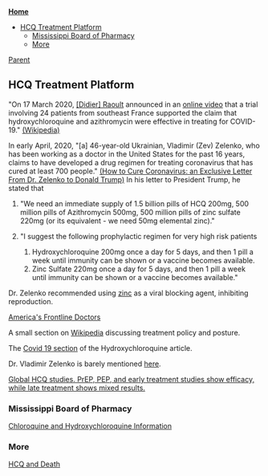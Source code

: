 <!-- START doctoc generated TOC please keep comment here to allow auto update -->
<!-- DON'T EDIT THIS SECTION, INSTEAD RE-RUN doctoc TO UPDATE -->
**[Home](#pages/blog/cv19/index)**

- [HCQ Treatment Platform](#hcq-treatment-platform)
  - [Mississippi Board of Pharmacy](#mississippi-board-of-pharmacy)
  - [More](#more)

<!-- END doctoc generated TOC please keep comment here to allow auto update -->

[Parent](#pages/blog/cv19/index)

## HCQ Treatment Platform

"On 17 March 2020, 
[[Didier] Raoult](https://en.wikipedia.org/wiki/Didier_Raoult) 
announced in an [online video](https://www.youtube.com/watch?v=n4J8kydOvbc)
that a trial involving 24 patients from southeast 
France supported the claim that hydroxychloroquine and azithromycin were 
effective in treating for COVID-19." [(Wikipedia)](https://en.wikipedia.org/wiki/Didier_Raoult#COVID-19)

In early April, 2020, "[a] 46-year-old Ukrainian, Vladimir (Zev) Zelenko, who 
has been working as a doctor in the United States for the past 16 years, claims 
to have developed a drug regimen for treating coronavirus that has cured at 
least 700 people." [(How to Cure Coronavirus: an Exclusive Letter From Dr. Zelenko to Donald Trump)](https://internetprotocol.co/hype-news/2020/04/07/how-to-cure-coronavirus-an-exclusive-letter-to-donald-trump/)
In his letter to President Trump, he stated that

  1. "We need an immediate supply of 1.5 billion pills of HCQ 200mg, 500 
  million pills of Azithromycin 500mg, 500 million pills of zinc sulfate 
  220mg (or its equivalent - we need 50mg elemental zinc)."
  
  1. "I suggest the following prophylactic regimen for very high risk patients
      1. Hydroxychloroquine 200mg once a day for 5 days, and then 1 pill 
		 a week until immunity can be shown or a vaccine becomes available.
      1. Zinc Sulfate 220mg once a day for 5 days, and then 1 pill a week 
		 until immunity can be shown or a vaccine becomes available."



Dr. Zelenko recommended using [zinc](https://en.wikipedia.org/wiki/Zinc) as a
viral blocking agent, inhibiting reproduction.



[America's Frontline Doctors](#pages/blog/cv19/frontline)

A small section on
[Wikipedia](https://en.wikipedia.org/wiki/COVID-19_drug_development#Chloroquine_and_hydroxychloroquine)
discussing treatment policy and posture.

The [Covid 19 section](https://en.wikipedia.org/wiki/Hydroxychloroquine#COVID-19) of the Hydroxychloroquine article.

Dr. Vladimir Zelenko is barely mentioned [here](https://en.wikipedia.org/wiki/COVID-19_pandemic_in_New_York_(state)#Implementation_in_Hasidic_communities).

[Global HCQ studies. PrEP, PEP, and early treatment studies show efficacy, while late treatment shows mixed results.](https://c19study.com/)

<div class="link-view" data-title="Medical Papers"  data-events="hcq" data-topics="paper"></div>

<div class="link-view" data-title="Medical Papers Concerning Zinc and Polymerase"  data-events="hcq" data-topics="paper,zinc"></div>


<div class="link-view" data-title="News Articles"  data-events="hcq" data-topics="news"></div>

### Mississippi Board of Pharmacy

[Chloroquine and Hydroxychloroquine Information](https://www.mbp.ms.gov/Pages/Chloroquine-and-Hydroxychloroquine-Information.aspx)

### More

[HCQ and Death](#pages/blog/cv19/hcq-and-death)
